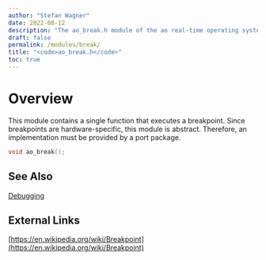 ```yaml
---
author: "Stefan Wagner"
date: 2022-08-12
description: "The ao_break.h module of the ao real-time operating system."
draft: false
permalink: /modules/break/
title: "<code>ao_break.h</code>"
toc: true
---
```


# Overview

This module contains a single function that executes a breakpoint. Since breakpoints are hardware-specific, this module is abstract. Therefore, an implementation must be provided by a port package.

```c
void ao_break();
```

## See Also

[Debugging](../debugging.md)

## External Links

[https://en.wikipedia.org/wiki/Breakpoint](https://en.wikipedia.org/wiki/Breakpoint)
